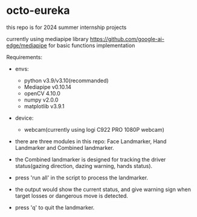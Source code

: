 # octo-eureka

this repo is for 2024 summer internship projects

currently using mediapipe library <https://github.com/google-ai-edge/mediapipe> for basic functions implementation

Requirements:

- envs:
  - python v3.9/v3.10(recommanded)
  - Mediapipe v0.10.14
  - openCV 4.10.0
  - numpy v2.0.0
  - matplotlib v3.9.1
- device:
  - webcam(currently using logi C922 PRO 1080P webcam)

- there are three modules in this repo: Face Landmarker, Hand Landmarker and Combined landmarker.
- the Combined landmarker is designed for tracking the driver status(gazing direction, dazing warning, hands status).

- press 'run all' in the script to process the landmarker.
- the output would show the current status, and give warning sign when target losses or dangerous move is detected.
- press 'q' to quit the landmarker.
